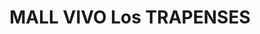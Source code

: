 ---
title: "MALL VIVO Los TRAPENSES"
url: /lo-barnechea/mall-vivo-los-trapenses/
shop: centro comercial
---